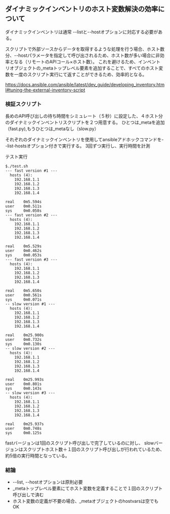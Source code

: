 ## ダイナミックインベントリのホスト変数解決の効率について

ダイナミックインベントリは通常 --listと--hostオプションに対応する必要がある。

スクリプトで外部ソースからデータを取得するような処理を行う場合、ホスト数分、--hostパラメータを指定して呼び出されるため、ホスト数が多い場合に非効率となる（リモートのAPIコール×ホスト数）。
これを避けるため、インベントリオブジェクトの_metaトップレベル要素を追加することで、すべてのホスト変数を一度のスクリプト実行にて返すことができるため、効率的となる。


https://docs.ansible.com/ansible/latest/dev_guide/developing_inventory.html#tuning-the-external-inventory-script


### 検証スクリプト

長めのAPI呼び出しの待ち時間をシミュレート（５秒）に設定した、４ホスト分のダイナミックインベントリスクリプトを２つ用意する。
ひとつは_metaを追加（fast.py),もうひとつは_metaなし（slow.py）

それぞれのダイナミックインベントリを使用してansibleアドホックコマンドを--list-hostsオプション付きで実行する。
3回ずつ実行し、実行時間を計測


テスト実行
```
$./test.sh
--- fast version #1 ---
  hosts (4):
    192.168.1.1
    192.168.1.2
    192.168.1.3
    192.168.1.4

real    0m5.594s
user    0m0.511s
sys     0m0.058s
--- fast version #2 ---
  hosts (4):
    192.168.1.1
    192.168.1.2
    192.168.1.3
    192.168.1.4

real    0m5.529s
user    0m0.462s
sys     0m0.053s
--- fast version #3 ---
  hosts (4):
    192.168.1.1
    192.168.1.2
    192.168.1.3
    192.168.1.4

real    0m5.650s
user    0m0.561s
sys     0m0.071s
-- slow version #1 ---
  hosts (4):
    192.168.1.1
    192.168.1.2
    192.168.1.3
    192.168.1.4

real    0m25.900s
user    0m0.732s
sys     0m0.130s
-- slow version #2 ---
  hosts (4):
    192.168.1.1
    192.168.1.2
    192.168.1.3
    192.168.1.4

real    0m25.993s
user    0m0.801s
sys     0m0.143s
-- slow version #3 ---
  hosts (4):
    192.168.1.1
    192.168.1.2
    192.168.1.3
    192.168.1.4

real    0m25.937s
user    0m0.748s
sys     0m0.125s
```


fastバージョンは1回のスクリプト呼び出しで完了しているのに対し、
slowバージョンはスクリプトホスト数＋１回のスクリプト呼び出しが行われているため、
約5倍の実行時間となっている。

### 結論
* --list, --hostオプションは原則必要
* _metaトップレベル要素にてホスト変数を定義することで１回のスクリプト呼び出しで済む
* ホスト変数の定義が不要の場合、_metaオブジェクトのhostvarsは空でもOK
